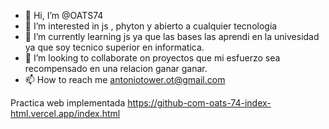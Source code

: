 - 👋 Hi, I’m @OATS74
- 👀 I’m interested in js , phyton y abierto a cualquier tecnologia
- 🌱 I’m currently learning js ya que las bases las aprendi en la univesidad ya que soy tecnico superior en informatica.
- 💞️ I’m looking to collaborate on  proyectos que  mi esfuerzo sea recompensado en una relacion ganar ganar.
- 📫 How to reach me  antoniotower.ot@gmail.com

Practica web implementada https://github-com-oats-74-index-html.vercel.app/index.html

<!---
OATS74/OATS74 is a ✨ special ✨ repository because its `README.md` (this file) appears on your GitHub profile.
You can click the Preview link to take a look at your changes.
--->
